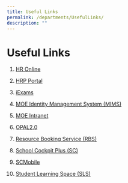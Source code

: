 ```yaml
---
title: Useful Links
permalink: /departments/UsefulLinks/
description: ""
---
```

Useful Links
============

1.  <a href="https://intranet.moe.gov.sg/hronline/">HR Online</a>
    
2.  <a href="https://www.hrp.gov.sg/">HRP Portal</a>
3.  <a href="https://iexams.seab.gov.sg/login">iExams</a>
4.  <a href="http://portal.mims.moe.gov.sg/">MOE Identity Management System (MIMS)</a> 
    
5.  <a href="https://intranet.moe.gov.sg/">MOE Intranet</a>
    
6.  <a href="https://www.opal2.moe.edu.sg/app/learner">OPAL2.0</a>
7.  <a href="https://rbs.avero-tech.com/">Resource Booking Service (RBS)</a>
8.  <a href="https://schoolcockpit.moe.gov.sg/CP/scapp/security">School Cockpit Plus (SC)</a>
9.  <a href="http://scmobile.moe.edu.sg/">SCMobile</a>
10. <a href="http://learning.moe.edu.sg/">Student Learning Space (SLS)</a>